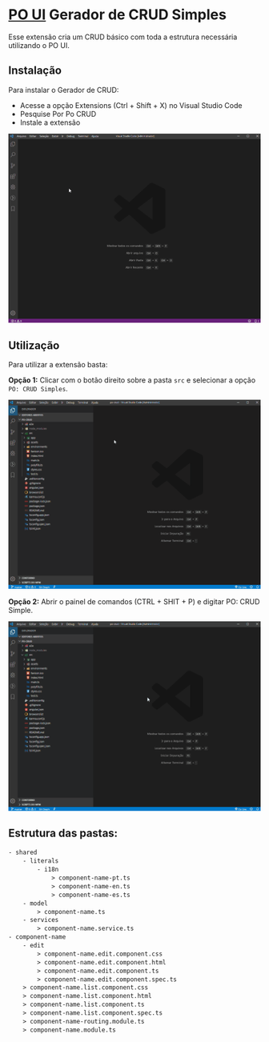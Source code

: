 # [PO UI](https://po-ui.io/) Gerador de CRUD Simples

Esse extensão cria um CRUD básico com toda a estrutura necessária utilizando o PO UI.

## Instalação
Para instalar o Gerador de CRUD:
- Acesse a opção Extensions (Ctrl + Shift + X) no Visual Studio Code
- Pesquise Por Po CRUD
- Instale a extensão

![Instalação](assets/images/instalacao.gif)

## Utilização
Para utilizar a extensão basta:

**Opção 1:** Clicar com o botão direito sobre a pasta `src` e selecionar a opção `PO: CRUD Simples`.

![Utilização1](assets/images/utilizacao_1.gif)


**Opção 2:**
Abrir o painel de comandos (CTRL + SHIT + P) e digitar PO: CRUD Simple.

![Utilização2](assets/images/utilizacao_2.gif)


## Estrutura das pastas:

```html
- shared
    - literals
        - i18n
            > component-name-pt.ts
            > component-name-en.ts
            > component-name-es.ts
    - model
        > component-name.ts
    - services
        > component-name.service.ts
- component-name
    - edit
        > component-name.edit.component.css
        > component-name.edit.component.html
        > component-name.edit.component.ts
        > component-name.edit.component.spec.ts
    > component-name.list.component.css
    > component-name.list.component.html
    > component-name.list.component.ts
    > component-name.list.component.spec.ts
    > component-name-routing.module.ts
    > component-name.module.ts
```
